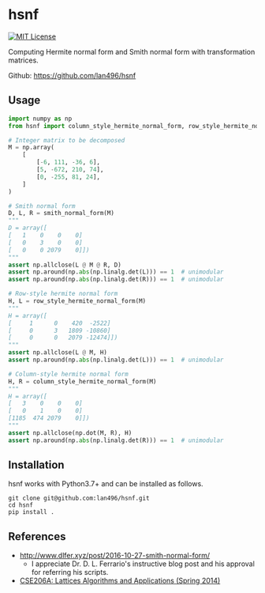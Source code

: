 # hsnf
[![MIT License](http://img.shields.io/badge/license-MIT-blue.svg?style=flat)](LICENSE)

Computing Hermite normal form and Smith normal form with transformation matrices.

Github: https://github.com/lan496/hsnf

## Usage

```python
import numpy as np
from hsnf import column_style_hermite_normal_form, row_style_hermite_normal_form, smith_normal_form

# Integer matrix to be decomposed
M = np.array(
    [
        [-6, 111, -36, 6],
        [5, -672, 210, 74],
        [0, -255, 81, 24],
    ]
)

# Smith normal form
D, L, R = smith_normal_form(M)
"""
D = array([
[   1    0    0    0]
[   0    3    0    0]
[   0    0 2079    0]])
"""
assert np.allclose(L @ M @ R, D)
assert np.around(np.abs(np.linalg.det(L))) == 1  # unimodular
assert np.around(np.abs(np.linalg.det(R))) == 1  # unimodular

# Row-style hermite normal form
H, L = row_style_hermite_normal_form(M)
"""
H = array([
[     1      0    420  -2522]
[     0      3   1809 -10860]
[     0      0   2079 -12474]])
"""
assert np.allclose(L @ M, H)
assert np.around(np.abs(np.linalg.det(L))) == 1  # unimodular

# Column-style hermite normal form
H, R = column_style_hermite_normal_form(M)
"""
H = array([
[   3    0    0    0]
[   0    1    0    0]
[1185  474 2079    0]])
"""
assert np.allclose(np.dot(M, R), H)
assert np.around(np.abs(np.linalg.det(R))) == 1  # unimodular
```

## Installation

hsnf works with Python3.7+ and can be installed as follows.

```shell
git clone git@github.com:lan496/hsnf.git
cd hsnf
pip install .
```

## References
- http://www.dlfer.xyz/post/2016-10-27-smith-normal-form/
  - I appreciate Dr. D. L. Ferrario's instructive blog post and his approval for referring his scripts.
- [CSE206A: Lattices Algorithms and Applications (Spring 2014)](https://cseweb.ucsd.edu/classes/sp14/cse206A-a/index.html)
